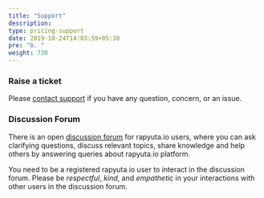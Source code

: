 ```yaml
---
title: "Support"
description:
type: pricing-support
date: 2019-10-24T14:03:59+05:30
pre: "b. "
weight: 730
---
```

### Raise a ticket
Please <a href="#" onclick="javascript:FreshWidget.show();">contact support</a> if you have any question, concern, or an issue.

### Discussion Forum
There is an open [discussion forum](https://forum.rapyuta.io) for
rapyuta.io users, where you can ask clarifying questions, discuss relevant topics, share knowledge and help others by answering queries about
rapyuta.io platform.

You need to be a registered rapyuta.io user to interact in the discussion forum. Please be *respectful*, *kind*, and *empathetic* in your interactions with other users in the discussion forum.